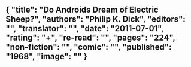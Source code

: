 {
 "title": "Do Androids Dream of Electric Sheep?",
 "authors": "Philip K. Dick",
 "editors": "",
 "translator": "",
 "date": "2011-07-01",
 "rating": "+",
 "re-read": "",
 "pages": "224",
 "non-fiction": "",
 "comic": "",
 "published": "1968",
 "image": ""
}
---

